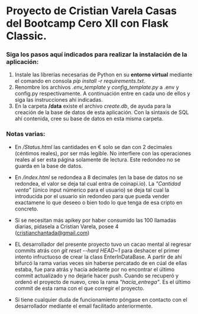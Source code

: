 # Proyecto de Cristian Varela Casas del Bootcamp Cero XII con Flask Classic.

### Siga los pasos aquí indicados para realizar la instalación de la aplicación:

1. Instale las librerías necesarias de Python en su **entorno virtual** mediante el comando en consola *pip install -r requirements.txt*.
2. Renombre los archivos *.env_template* y *config_template.py* a .env y config.py respectivamente. A continuación entre en cada uno de ellos y siga las instrucciones ahí indicadas.
3. En la carpeta **/data** existe el archivo *create.db*, de ayuda para la creación de la base de datos de esta aplicación. Con la sintaxis de SQL ahí contenida, cree su base de datos en esta misma carpeta.

### Notas varias:

* En */Status.html* las cantidades en € solo se dan con 2 decimales (céntimos reales), por ser más legible. No interfiere con las operaciones reales al ser esta página solamente de lectura. Este redondeo no se guarda en la base de datos.

* En */index.html* se redondea a 8 decimales (en la base de datos no se redondea, el valor se deja tal cual entra de coinapi.io). La *"Cantidad venta"* (único input númerico para el usuario) se deja tal cual la introducida por el usuario sin redondeo para que pueda vender exactamene lo que deseeo o bien todo lo que tenga de esa cripto en concreto.

* Si se necesitan más apikey por haber consumido las 100 llamadas diarias, pídasela a Cristian Varela, posee 4 (cristianchantada@gmail.com)

* EL desarrollador del presente proyecto tuvo un cacao mental al regresar commits atrás con *git reset --hard HEAD~1* para deshacer el primer intento infructuoso de crear la class EnterInDataBase. A partir de ahí bifurcó la rama varias veces sin haberse percatado de en cúal de ellas estaba, fue para atrás y hacia adelante por no encontrar el último commit actualizado y no dejarle hacer push. Cuando se recuperó y ordenó el proyecto de nuevo, creo la rama *"hacia_entrega"*. Es el último commit de esta rama con el que corregir el proyecto.

* Si tiene cualquier duda de funcionamiento póngase en contacto con el desarrollador mediante el email facilitado anteriormente.